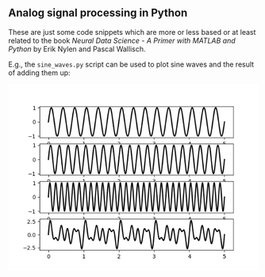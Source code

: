 ## Analog signal processing in Python

These are just some code snippets which are more or less based or at least related to the book *Neural Data Science - A Primer with MATLAB and Python* by Erik Nylen and Pascal Wallisch.


E.g., the `sine_waves.py` script can be used to plot sine waves and the result of adding them up:

![Desikan](./sine_waves_3_4_6.png?raw=true "Visualization of sine waves with different amplitutes, and the result of adding them up.")
